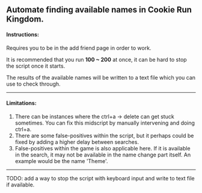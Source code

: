 ## Automate finding available names in Cookie Run Kingdom. 

#### Instructions:
Requires you to be in the add friend page in order to work.

It is recommended that you run **100 ~ 200** at once, it can be hard to stop the script once it starts. 

The results of the available names will be written to a text file which you can use to check through.

--------
#### Limitations:
1. There can be instances where the ctrl+a -> delete can get stuck sometimes. You can fix this midscript by manually intervening and doing ctrl+a.
2. There are some false-positives within the script, but it perhaps could be fixed by adding a higher delay between searches.
3. False-positives within the game is also applicable here. If it is available in the search, it may not be available in the name change part itself. An example would be the name 'Theme'.

--------
TODO: add a way to stop the script with keyboard input and write to text file if available.

